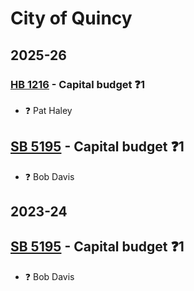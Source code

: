 # City of Quincy
## 2025-26

### [HB 1216](/bill/2025-26/hb/1216/) - Capital budget   ❓1
* ❓ Pat Haley

## [SB 5195](/bill/2025-26/sb/5195/) - Capital budget   ❓1
* ❓ Bob Davis

## 2023-24

## [SB 5195](/bill/2023-24/sb/5195/) - Capital budget   ❓1
* ❓ Bob Davis
